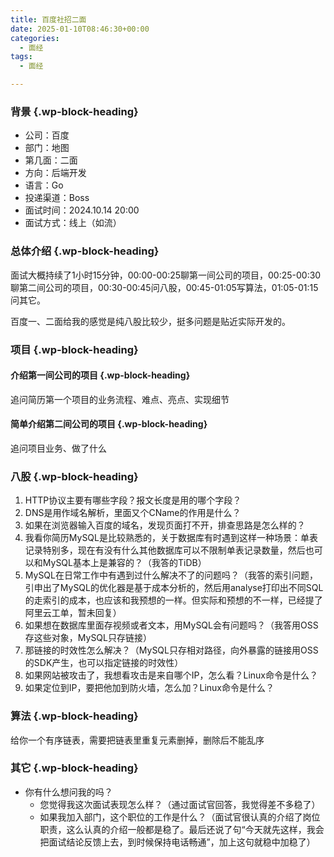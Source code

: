 ```yaml
---
title: 百度社招二面
date: 2025-01-10T08:46:30+00:00
categories:
  - 面经
tags:
  - 面经

---
```


### <span class="ez-toc-section" id="%E8%83%8C%E6%99%AF"></span>背景<span class="ez-toc-section-end"></span> {.wp-block-heading}

  * 公司：百度
  * 部门：地图
  * 第几面：二面
  * 方向：后端开发
  * 语言：Go
  * 投递渠道：Boss
  * 面试时间：2024.10.14 20:00
  * 面试方式：线上（如流）

### <span class="ez-toc-section" id="%E6%80%BB%E4%BD%93%E4%BB%8B%E7%BB%8D"></span>总体介绍<span class="ez-toc-section-end"></span> {.wp-block-heading}

面试大概持续了1小时15分钟，00:00-00:25聊第一间公司的项目，00:25-00:30聊第二间公司的项目，00:30-00:45问八股，00:45-01:05写算法，01:05-01:15问其它。

百度一、二面给我的感觉是纯八股比较少，挺多问题是贴近实际开发的。

### <span class="ez-toc-section" id="%E9%A1%B9%E7%9B%AE"></span>项目<span class="ez-toc-section-end"></span> {.wp-block-heading}

#### <span class="ez-toc-section" id="%E4%BB%8B%E7%BB%8D%E7%AC%AC%E4%B8%80%E9%97%B4%E5%85%AC%E5%8F%B8%E7%9A%84%E9%A1%B9%E7%9B%AE"></span>介绍第一间公司的项目<span class="ez-toc-section-end"></span> {.wp-block-heading}

追问简历第一个项目的业务流程、难点、亮点、实现细节

#### <span class="ez-toc-section" id="%E7%AE%80%E5%8D%95%E4%BB%8B%E7%BB%8D%E7%AC%AC%E4%BA%8C%E9%97%B4%E5%85%AC%E5%8F%B8%E7%9A%84%E9%A1%B9%E7%9B%AE"></span>简单介绍第二间公司的项目<span class="ez-toc-section-end"></span> {.wp-block-heading}

追问项目业务、做了什么

### <span class="ez-toc-section" id="%E5%85%AB%E8%82%A1"></span>八股<span class="ez-toc-section-end"></span> {.wp-block-heading}

  1. HTTP协议主要有哪些字段？报文长度是用的哪个字段？
  2. DNS是用作域名解析，里面又个CName的作用是什么？
  3. 如果在浏览器输入百度的域名，发现页面打不开，排查思路是怎么样的？
  4. 我看你简历MySQL是比较熟悉的，关于数据库有时遇到这样一种场景：单表记录特别多，现在有没有什么其他数据库可以不限制单表记录数量，然后也可以和MySQL基本上是兼容的？（我答的TiDB）
  5. MySQL在日常工作中有遇到过什么解决不了的问题吗？（我答的索引问题，引申出了MySQL的优化器是基于成本分析的，然后用analyse打印出不同SQL的走索引的成本，也应该和我预想的一样。但实际和预想的不一样，已经提了阿里云工单，暂未回复）
  6. 如果想在数据库里面存视频或者文本，用MySQL会有问题吗？（我答用OSS存这些对象，MySQL只存链接）
  7. 那链接的时效性怎么解决？（MySQL只存相对路径，向外暴露的链接用OSS的SDK产生，也可以指定链接的时效性）
  8. 如果网站被攻击了，我想看攻击是来自哪个IP，怎么看？Linux命令是什么？
  9. 如果定位到IP，要把他加到防火墙，怎么加？Linux命令是什么？

### <span class="ez-toc-section" id="%E7%AE%97%E6%B3%95"></span>算法<span class="ez-toc-section-end"></span> {.wp-block-heading}

给你一个有序链表，需要把链表里重复元素删掉，删除后不能乱序

### <span class="ez-toc-section" id="%E5%85%B6%E5%AE%83"></span>其它<span class="ez-toc-section-end"></span> {.wp-block-heading}

  * 你有什么想问我的吗？ 
      * 您觉得我这次面试表现怎么样？（通过面试官回答，我觉得差不多稳了）
      * 如果我加入部门，这个职位的工作是什么？（面试官很认真的介绍了岗位职责，这么认真的介绍一般都是稳了。最后还说了句“今天就先这样，我会把面试结论反馈上去，到时候保持电话畅通”，加上这句就稳中加稳了）